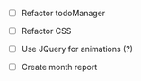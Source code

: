 
- [ ] Refactor todoManager
- [ ] Refactor CSS
- [ ] Use JQuery for animations (?)
- [ ] Create month report


